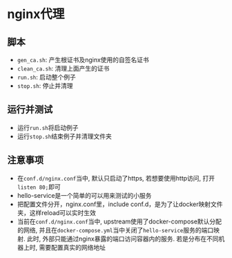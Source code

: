 # nginx代理

## 脚本
* `gen_ca.sh`: 产生根证书及nginx使用的自签名证书
* `clean_ca.sh`: 清理上面产生的证书
* `run.sh`: 启动整个例子
* `stop.sh`: 停止并清理

## 运行并测试
* 运行`run.sh`将启动例子
* 运行`stop.sh`结束例子并清理文件夹

## 注意事项
* 在`conf.d/nginx.conf`当中, 默认只启动了https, 若想要使用http访问, 打开`listen 80;`即可
* hello-service是一个简单的可以用来测试的小服务
* 把配置文件分开，nginx.conf里，include conf.d，是为了让docker映射文件夹，这样reload可以实时生效
* 当前在`conf.d/nginx.conf`当中, upstream使用了docker-compose默认分配的网络, 并且在`docker-compose.yml`当中关闭了`hello-service`服务的端口映射. 此时, 外部只能通过nginx暴露的端口访问容器内的服务. 若是分布在不同机器上时, 需要配置真实的网络地址
